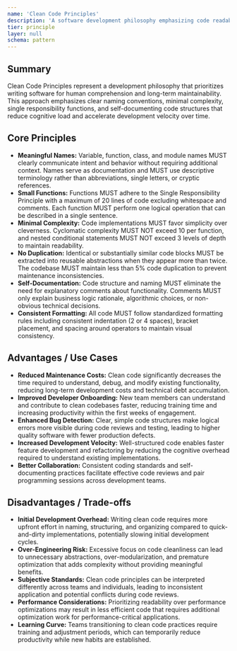 ```yaml
---
name: 'Clean Code Principles'
description: 'A software development philosophy emphasizing code readability, maintainability, and simplicity through consistent naming, minimal complexity, and self-documenting practices.'
tier: principle
layer: null
schema: pattern
---
```


## Summary

Clean Code Principles represent a development philosophy that prioritizes writing software for human comprehension and long-term maintainability. This approach emphasizes clear naming conventions, minimal complexity, single responsibility functions, and self-documenting code structures that reduce cognitive load and accelerate development velocity over time.

## Core Principles

- **Meaningful Names:** Variable, function, class, and module names MUST clearly communicate intent and behavior without requiring additional context. Names serve as documentation and MUST use descriptive terminology rather than abbreviations, single letters, or cryptic references.
- **Small Functions:** Functions MUST adhere to the Single Responsibility Principle with a maximum of 20 lines of code excluding whitespace and comments. Each function MUST perform one logical operation that can be described in a single sentence.
- **Minimal Complexity:** Code implementations MUST favor simplicity over cleverness. Cyclomatic complexity MUST NOT exceed 10 per function, and nested conditional statements MUST NOT exceed 3 levels of depth to maintain readability.
- **No Duplication:** Identical or substantially similar code blocks MUST be extracted into reusable abstractions when they appear more than twice. The codebase MUST maintain less than 5% code duplication to prevent maintenance inconsistencies.
- **Self-Documentation:** Code structure and naming MUST eliminate the need for explanatory comments about functionality. Comments MUST only explain business logic rationale, algorithmic choices, or non-obvious technical decisions.
- **Consistent Formatting:** All code MUST follow standardized formatting rules including consistent indentation (2 or 4 spaces), bracket placement, and spacing around operators to maintain visual consistency.

## Advantages / Use Cases

- **Reduced Maintenance Costs:** Clean code significantly decreases the time required to understand, debug, and modify existing functionality, reducing long-term development costs and technical debt accumulation.
- **Improved Developer Onboarding:** New team members can understand and contribute to clean codebases faster, reducing training time and increasing productivity within the first weeks of engagement.
- **Enhanced Bug Detection:** Clear, simple code structures make logical errors more visible during code reviews and testing, leading to higher quality software with fewer production defects.
- **Increased Development Velocity:** Well-structured code enables faster feature development and refactoring by reducing the cognitive overhead required to understand existing implementations.
- **Better Collaboration:** Consistent coding standards and self-documenting practices facilitate effective code reviews and pair programming sessions across development teams.

## Disadvantages / Trade-offs

- **Initial Development Overhead:** Writing clean code requires more upfront effort in naming, structuring, and organizing compared to quick-and-dirty implementations, potentially slowing initial development cycles.
- **Over-Engineering Risk:** Excessive focus on code cleanliness can lead to unnecessary abstractions, over-modularization, and premature optimization that adds complexity without providing meaningful benefits.
- **Subjective Standards:** Clean code principles can be interpreted differently across teams and individuals, leading to inconsistent application and potential conflicts during code reviews.
- **Performance Considerations:** Prioritizing readability over performance optimizations may result in less efficient code that requires additional optimization work for performance-critical applications.
- **Learning Curve:** Teams transitioning to clean code practices require training and adjustment periods, which can temporarily reduce productivity while new habits are established.

